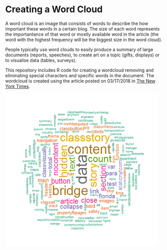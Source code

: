 # Creating a Word Cloud
A word cloud is an image that consists of words to describe the how important these words in a certain blog. The size of each word represents the importantance of that word or mostly available word in the article (the word with the highest frequency will be the biggest size in the word cloud).

People typically use word clouds to easily produce a summary of large documents (reports, speeches), to create art on a topic (gifts, displays) or to visualise data (tables, surveys).

This repository includes R code for creating a wordcloud removing and eliminating special characters and specific words in the document. The wordcloud is created using the article posted on 03/17/2018 in [The New York Times](https://www.nytimes.com/2018/03/17/us/florida-bridge-collapse-crack.html).

![word cloud](word_cloud.png)
